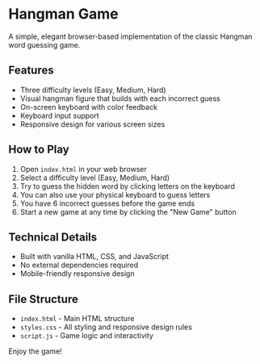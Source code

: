 # Hangman Game

A simple, elegant browser-based implementation of the classic Hangman word guessing game.

## Features

- Three difficulty levels (Easy, Medium, Hard)
- Visual hangman figure that builds with each incorrect guess
- On-screen keyboard with color feedback
- Keyboard input support
- Responsive design for various screen sizes

## How to Play

1. Open `index.html` in your web browser
2. Select a difficulty level (Easy, Medium, Hard)
3. Try to guess the hidden word by clicking letters on the keyboard
4. You can also use your physical keyboard to guess letters
5. You have 6 incorrect guesses before the game ends
6. Start a new game at any time by clicking the "New Game" button

## Technical Details

- Built with vanilla HTML, CSS, and JavaScript
- No external dependencies required
- Mobile-friendly responsive design

## File Structure

- `index.html` - Main HTML structure
- `styles.css` - All styling and responsive design rules
- `script.js` - Game logic and interactivity

Enjoy the game!
